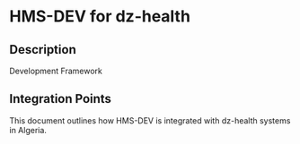 # HMS-DEV for dz-health

## Description

Development Framework

## Integration Points

This document outlines how HMS-DEV is integrated with dz-health systems in Algeria.
